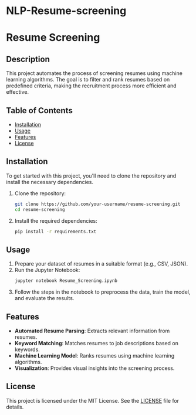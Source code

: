 # NLP-Resume-screening

# Resume Screening

## Description
This project automates the process of screening resumes using machine learning algorithms. The goal is to filter and rank resumes based on predefined criteria, making the recruitment process more efficient and effective.

## Table of Contents
- [Installation](#installation)
- [Usage](#usage)
- [Features](#features)
- [License](#license)

## Installation
To get started with this project, you'll need to clone the repository and install the necessary dependencies.

1. Clone the repository:
   ```bash
   git clone https://github.com/your-username/resume-screening.git
   cd resume-screening
   ```

2. Install the required dependencies:
   ```bash
   pip install -r requirements.txt
   ```

## Usage
1. Prepare your dataset of resumes in a suitable format (e.g., CSV, JSON).
2. Run the Jupyter Notebook:
   ```bash
   jupyter notebook Resume_Screening.ipynb
   ```
3. Follow the steps in the notebook to preprocess the data, train the model, and evaluate the results.

## Features
- **Automated Resume Parsing**: Extracts relevant information from resumes.
- **Keyword Matching**: Matches resumes to job descriptions based on keywords.
- **Machine Learning Model**: Ranks resumes using machine learning algorithms.
- **Visualization**: Provides visual insights into the screening process.

## License
This project is licensed under the MIT License. See the [LICENSE](LICENSE) file for details.
